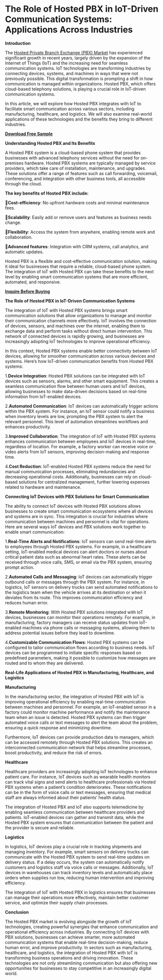# The Role of Hosted PBX in IoT-Driven Communication Systems: Applications Across Industries

**Introduction**

The [Hosted Private Branch Exchange (PBX) Market](https://www.nextmsc.com/report/hosted-pbx-market) has experienced significant growth in recent years, largely driven by the expansion of the Internet of Things (IoT) and the increasing need for seamless communication systems. IoT technologies are transforming industries by connecting devices, systems, and machines in ways that were not previously possible. This digital transformation is prompting a shift in how communication is managed within organizations. Hosted PBX, which offers cloud-based telephony solutions, is playing a crucial role in IoT-driven communication systems.

In this article, we will explore how Hosted PBX integrates with IoT to facilitate smart communication across various sectors, including manufacturing, healthcare, and logistics. We will also examine real-world applications of these technologies and the benefits they bring to different industries.

[**Download Free Sample**](https://www.nextmsc.com/hosted-pbx-market/request-sample)

**Understanding Hosted PBX and Its Benefits**

A Hosted PBX system is a cloud-based phone system that provides businesses with advanced telephony services without the need for on-premises hardware. Hosted PBX systems are typically managed by service providers, which take care of installation, maintenance, and upgrades. These solutions offer a range of features such as call forwarding, voicemail, conferencing, and integration with other business tools, all accessible through the cloud.

**The key benefits of Hosted PBX include:**

**Cost-efficiency**: No upfront hardware costs and minimal maintenance fees.

**Scalability**: Easily add or remove users and features as business needs change.

**Flexibility**: Access the system from anywhere, enabling remote work and collaboration.

**Advanced features**: Integration with CRM systems, call analytics, and automatic updates.

Hosted PBX is a flexible and cost-effective communication solution, making it ideal for businesses that require a reliable, cloud-based phone system. The integration of IoT with Hosted PBX can take these benefits to the next level by enabling smart communication systems that are more efficient, automated, and responsive.

[**Inquire Before Buying**](https://www.nextmsc.com/hosted-pbx-market/inquire-before-buying)

**The Role of Hosted PBX in IoT-Driven Communication Systems**

The integration of IoT with Hosted PBX systems brings smart communication solutions that allow organizations to manage and monitor their communication channels more effectively. IoT involves the connection of devices, sensors, and machines over the internet, enabling them to exchange data and perform tasks without direct human intervention. This network of connected devices is rapidly growing, and businesses are increasingly adopting IoT technologies to improve operational efficiency.

In this context, Hosted PBX systems enable better connectivity between IoT devices, allowing for smoother communication across various devices and systems. Here’s how IoT-driven communication benefits from Hosted PBX systems:

1.**Device Integration**: Hosted PBX solutions can be integrated with IoT devices such as sensors, alarms, and other smart equipment. This creates a seamless communication flow between human users and IoT devices, allowing businesses to make data-driven decisions based on real-time information from IoT-enabled devices.

2.**Automated Communication**: IoT devices can automatically trigger actions within the PBX system. For instance, an IoT sensor could notify a business when inventory levels are low, prompting the PBX system to alert the relevant personnel. This level of automation streamlines workflows and enhances productivity.

3.**Improved Collaboration**: The integration of IoT with Hosted PBX systems enhances communication between employees and IoT devices in real-time, regardless of location. For example, a factory worker can receive voice or video alerts from IoT sensors, improving decision-making and response time.

4.**Cost Reduction**: IoT-enabled Hosted PBX systems reduce the need for manual communication processes, eliminating redundancies and decreasing operational costs. Additionally, businesses can rely on cloud-based solutions for centralized management, further lowering expenses related to hardware and maintenance.

**Connecting IoT Devices with PBX Solutions for Smart Communication**

The ability to connect IoT devices with Hosted PBX solutions allows businesses to create smart communication ecosystems where all devices and systems are in sync. This integration is crucial for industries where communication between machines and personnel is vital for operations. Here are several ways IoT devices and PBX solutions work together to enable smart communication:

1.**Real-Time Alerts and Notifications**: IoT sensors can send real-time alerts to employees through Hosted PBX systems. For example, in a healthcare setting, IoT-enabled medical devices can alert doctors or nurses about critical patient data such as abnormal heart rates. These alerts can be received through voice calls, SMS, or email via the PBX system, ensuring prompt action.

2.**Automated Calls and Messaging**: IoT devices can automatically trigger outbound calls or messages through the PBX system. For instance, in logistics, IoT sensors on delivery trucks can send automated notifications to the logistics team when the vehicle arrives at its destination or when it deviates from its route. This improves communication efficiency and reduces human error.

3.**Remote Monitoring**: With Hosted PBX solutions integrated with IoT devices, businesses can monitor their operations remotely. For example, in manufacturing, factory managers can receive status updates from IoT-enabled machines via phone calls or messaging systems, allowing them to address potential issues before they lead to downtime.

4.**Customizable Communication Flows**: Hosted PBX systems can be configured to tailor communication flows according to business needs. IoT devices can be programmed to initiate specific responses based on predefined parameters, making it possible to customize how messages are routed and to whom they are delivered.

**Real-Life Applications of Hosted PBX in Manufacturing, Healthcare, and Logistics**

**Manufacturing**

In the manufacturing sector, the integration of Hosted PBX with IoT is improving operational efficiency by enabling real-time communication between machines and personnel. For example, an IoT-enabled sensor in a factory could monitor machine performance and notify the maintenance team when an issue is detected. Hosted PBX systems can then trigger automated voice calls or text messages to alert the team about the problem, ensuring a quick response and minimizing downtime.

Furthermore, IoT devices can provide production data to managers, which can be accessed remotely through Hosted PBX solutions. This creates an interconnected communication network that helps streamline processes, boost productivity, and reduce the risk of errors.

**Healthcare**

Healthcare providers are increasingly adopting IoT technologies to enhance patient care. For instance, IoT devices such as wearable health monitors can track vital signs and send alerts to healthcare professionals via Hosted PBX systems when a patient’s condition deteriorates. These notifications can be in the form of voice calls or text messages, ensuring that medical staff are always informed about their patients’ health status.

The integration of Hosted PBX and IoT also supports telemedicine by enabling seamless communication between healthcare providers and patients. IoT-enabled devices can gather and transmit data, while the Hosted PBX system ensures that communication between the patient and the provider is secure and reliable.

**Logistics**

In logistics, IoT devices play a crucial role in tracking shipments and managing inventory. For example, smart sensors on delivery trucks can communicate with the Hosted PBX system to send real-time updates on delivery status. If a delay occurs, the system can automatically notify customers and logistics staff via voice calls or messages. Additionally, IoT devices in warehouses can track inventory levels and automatically place orders when supplies run low, reducing human intervention and improving efficiency.

The integration of IoT with Hosted PBX in logistics ensures that businesses can manage their operations more effectively, maintain better customer service, and optimize their supply chain processes.

**Conclusion**

The Hosted PBX market is evolving alongside the growth of IoT technologies, creating powerful synergies that enhance communication and operational efficiency across industries. By connecting IoT devices with PBX solutions, businesses can achieve smarter, more automated communication systems that enable real-time decision-making, reduce human error, and improve productivity.
In sectors such as manufacturing, healthcare, and logistics, the integration of Hosted PBX with IoT is transforming business operations and driving innovation. These technologies are not only streamlining communication but also offering new opportunities for businesses to stay competitive in an increasingly digital world.
